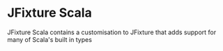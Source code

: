 # JFixture Scala
JFixture Scala contains a customisation to JFixture that adds support for many of Scala's built in types
